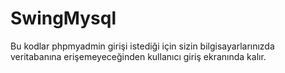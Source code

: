 # SwingMysql
Bu kodlar phpmyadmin girişi istediği için sizin bilgisayarlarınızda veritabanına erişemeyeceğinden kullanıcı giriş ekranında kalır.

